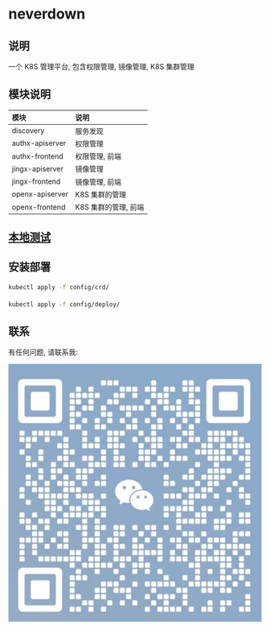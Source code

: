 # neverdown

## 说明

一个 K8S 管理平台, 包含权限管理, 镜像管理, K8S 集群管理

## 模块说明

| 模块            | 说明                 |
| :-------------- | :------------------- |
| discovery       | 服务发现             |
| authx-apiserver | 权限管理             |
| authx-frontend  | 权限管理, 前端       |
| jingx-apiserver | 镜像管理             |
| jingx-frontend  | 镜像管理, 前端       |
| openx-apiserver | K8S 集群的管理       |
| openx-frontend  | K8S 集群的管理, 前端 |

## [本地测试](./local.md)

## 安装部署

```sh
kubectl apply -f config/crd/

kubectl apply -f config/deploy/
```

## 联系

有任何问题, 请联系我:

![wechat](./doc/Wechat.jpg)